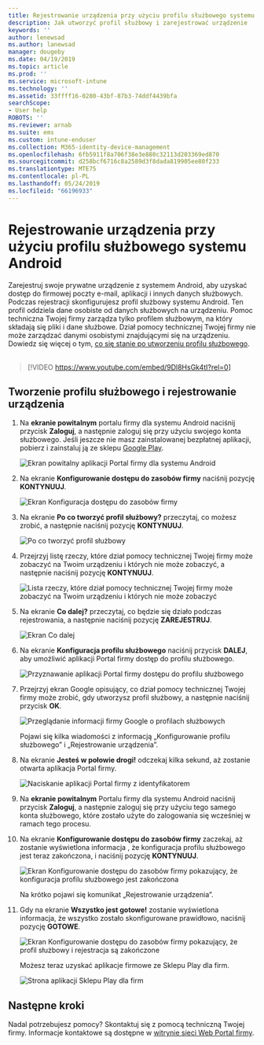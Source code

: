 ```yaml
---
title: Rejestrowanie urządzenia przy użyciu profilu służbowego systemu Android | Microsoft Docs
description: Jak utworzyć profil służbowy i zarejestrować urządzenie
keywords: ''
author: lenewsad
ms.author: lanewsad
manager: dougeby
ms.date: 04/19/2019
ms.topic: article
ms.prod: ''
ms.service: microsoft-intune
ms.technology: ''
ms.assetid: 33ffff16-0280-43bf-87b3-74ddf4439bfa
searchScope:
- User help
ROBOTS: ''
ms.reviewer: arnab
ms.suite: ems
ms.custom: intune-enduser
ms.collection: M365-identity-device-management
ms.openlocfilehash: 6fb5911f8a706f38e3e880c32113d203369ed870
ms.sourcegitcommit: d258bcf6716c8a2589d3f8dada819905ee80f233
ms.translationtype: MTE75
ms.contentlocale: pl-PL
ms.lasthandoff: 05/24/2019
ms.locfileid: "66196933"
---
```

# <a name="enroll-device-with-android-work-profile"></a>Rejestrowanie urządzenia przy użyciu profilu służbowego systemu Android

Zarejestruj swoje prywatne urządzenie z systemem Android, aby uzyskać dostęp do firmowej poczty e-mail, aplikacji i innych danych służbowych. Podczas rejestracji skonfigurujesz profil służbowy systemu Android. Ten profil oddziela dane osobiste od danych służbowych na urządzeniu. Pomoc techniczna Twojej firmy zarządza tylko profilem służbowym, na który składają się pliki i dane służbowe. Dział pomocy technicznej Twojej firmy nie może zarządzać danymi osobistymi znajdującymi się na urządzeniu. Dowiedz się więcej o tym, [co się stanie po utworzeniu profilu służbowego](what-happens-when-you-create-a-work-profile-android.md).  
</br>
> [!VIDEO https://www.youtube.com/embed/9Dl8HsGk4tI?rel=0]

## <a name="create-work-profile-and-enroll-device"></a>Tworzenie profilu służbowego i rejestrowanie urządzenia

1.  Na **ekranie powitalnym** portalu firmy dla systemu Android naciśnij przycisk **Zaloguj**, a następnie zaloguj się przy użyciu swojego konta służbowego. Jeśli jeszcze nie masz zainstalowanej bezpłatnej aplikacji, pobierz i zainstaluj ją ze sklepu [Google Play](https://play.google.com/store/apps/details?id=com.microsoft.windowsintune.companyportal).

    ![Ekran powitalny aplikacji Portal firmy dla systemu Android](./media/and-enroll-0-welcome-screen.png)

2. Na ekranie **Konfigurowanie dostępu do zasobów firmy** naciśnij pozycję **KONTYNUUJ**.

    ![Ekran Konfiguracja dostępu do zasobów firmy](/intune/media/android_cp_enroll_01_1709_new.png)

3.  Na ekranie **Po co tworzyć profil służbowy?** przeczytaj, co możesz zrobić, a następnie naciśnij pozycję **KONTYNUUJ**.

    ![Po co tworzyć profil służbowy](./media/andr-afw-why-create-a-work-profile.png)

4.  Przejrzyj listę rzeczy, które dział pomocy technicznej Twojej firmy może zobaczyć na Twoim urządzeniu i których nie może zobaczyć, a następnie naciśnij pozycję **KONTYNUUJ**.

    ![Lista rzeczy, które dział pomocy technicznej Twojej firmy może zobaczyć na Twoim urządzeniu i których nie może zobaczyć](/intune/media/android_cp_enroll_02_after_1710.png)

5.  Na ekranie **Co dalej?** przeczytaj, co będzie się działo podczas rejestrowania, a następnie naciśnij pozycję **ZAREJESTRUJ**.

    ![Ekran Co dalej](/intune/media/android_work_cp_enroll_03_after_1710.png)

6. Na ekranie **Konfiguracja profilu służbowego** naciśnij przycisk **DALEJ**, aby umożliwić aplikacji Portal firmy dostęp do profilu służbowego.

    ![Przyznawanie aplikacji Portal firmy dostępu do profilu służbowego](./media/andr-afw-tap-next-to-set-up-work-profile.png)

7. Przejrzyj ekran Google opisujący, co dział pomocy technicznej Twojej firmy może zrobić, gdy utworzysz profil służbowy, a następnie naciśnij przycisk **OK**.

    ![Przeglądanie informacji firmy Google o profilach służbowych](./media/andr-afw-google-screen-what-it-can-do.png)

    Pojawi się kilka wiadomości z informacją „Konfigurowanie profilu służbowego” i „Rejestrowanie urządzenia”.

8. Na ekranie **Jesteś w połowie drogi!** odczekaj kilka sekund, aż zostanie otwarta aplikacja Portal firmy.

    ![Naciskanie aplikacji Portal firmy z identyfikatorem](./media/andr-afw-tap-work-badged-company-portal-icon2.png)

9. Na **ekranie powitalnym** Portalu firmy dla systemu Android naciśnij przycisk **Zaloguj**, a następnie zaloguj się przy użyciu tego samego konta służbowego, które zostało użyte do zalogowania się wcześniej w ramach tego procesu.

10. Na ekranie **Konfigurowanie dostępu do zasobów firmy** zaczekaj, aż zostanie wyświetlona informacja , że konfiguracja profilu służbowego jest teraz zakończona, i naciśnij pozycję **KONTYNUUJ**.

    ![Ekran Konfigurowanie dostępu do zasobów firmy pokazujący, że konfiguracja profilu służbowego jest zakończona](./media/andr-afw-work-profile-now-set-up.png)

    Na krótko pojawi się komunikat „Rejestrowanie urządzenia”.

11. Gdy na ekranie **Wszystko jest gotowe!** zostanie wyświetlona informacja, że wszystko zostało skonfigurowane prawidłowo, naciśnij pozycję **GOTOWE**.

    ![Ekran Konfigurowanie dostępu do zasobów firmy pokazujący, że profil służbowy i rejestracja są zakończone](/intune/media/android_work_cp_enroll_04_after_1710.png)

    Możesz teraz uzyskać aplikacje firmowe ze Sklepu Play dla firm.

    ![Strona aplikacji Sklepu Play dla firm](./media/andr-afw-tap-work-play-store-icon.png)

## <a name="next-steps"></a>Następne kroki  

Nadal potrzebujesz pomocy? Skontaktuj się z pomocą techniczną Twojej firmy. Informacje kontaktowe są dostępne w [witrynie sieci Web Portal firmy](https://go.microsoft.com/fwlink/?linkid=2010980).
